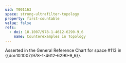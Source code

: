 ```yaml
---
uid: T001163
space: strong-ultrafilter-topology
property: first-countable
value: false
refs:
  - doi: 10.1007/978-1-4612-6290-9_6
    name: Counterexamples in Topology
---
```

Asserted in the General Reference Chart for space #113 in
{{doi:10.1007/978-1-4612-6290-9_6}}.

